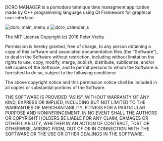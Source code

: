 DORO MANAGER is a pomodoro tehnique time managment application made by C++ programming language using Qt Framework for graphical user interface.

![doro_main_menu_s](https://cloud.githubusercontent.com/assets/16490239/26691029/eee60202-46fb-11e7-9718-590a09431a81.png)
![doro_calendar_s](https://cloud.githubusercontent.com/assets/16490239/26691034/f16cf0d0-46fb-11e7-8fa7-325294deb554.png)

The MIT License
Copyright (c) 2016 Peter Vreča

Permission is hereby granted, free of charge, to any person obtaining a copy of this software and associated documentation files (the "Software"), to deal in the Software without restriction, including without limitation the rights to use, copy, modify, merge, publish, distribute, sublicense, and/or sell copies of the Software, and to permit persons to whom the Software is furnished to do so, subject to the following conditions:

The above copyright notice and this permission notice shall be included in all copies or substantial portions of the Software.

THE SOFTWARE IS PROVIDED "AS IS", WITHOUT WARRANTY OF ANY KIND, EXPRESS OR IMPLIED, INCLUDING BUT NOT LIMITED TO THE WARRANTIES OF MERCHANTABILITY, FITNESS FOR A PARTICULAR PURPOSE AND NONINFRINGEMENT. IN NO EVENT SHALL THE AUTHORS OR COPYRIGHT HOLDERS BE LIABLE FOR ANY CLAIM, DAMAGES OR OTHER LIABILITY, WHETHER IN AN ACTION OF CONTRACT, TORT OR OTHERWISE, ARISING FROM, OUT OF OR IN CONNECTION WITH THE SOFTWARE OR THE USE OR OTHER DEALINGS IN THE SOFTWARE.
